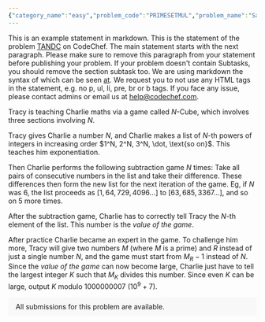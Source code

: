 ```yaml
---
{"category_name":"easy","problem_code":"PRIMESETMUL","problem_name":"Sarthak and his Set of Primes","problemComponents":{"constraints":"- $1 \\leq T \\leq 2$\n- $1 \\leq N \\leq 20$\n- $1 \\leq M \\leq 10^{16}$\n- $2 \\leq S_i \\lt 1000$\n- $S$ has $N$ distinct prime numbers","constraintsState":true,"subtasks":"","subtasksState":false,"inputFormat":"- The first line of each input contains $T$ - the number of test cases. The test cases then follow.\n- The first line of each test case contains two space-separated integers $N$ and $M$ - the size of $S$ and the limit defined in the statement.\n- The second line of each test case contains $N$ space-separated integers $S_1, S_2, \\dots, S_N$ - the elements of $S$.","inputFormatState":true,"outputFormat":"For each test case, output on a single line the number of positive integers Sarthak likes that is not more than $M$. ","outputFormatState":true,"sampleTestCases":{"0":{"id":1,"input":"1\n2 10\n3 5\n","output":4,"explanation":"- **Test case $1$**: Sarthak likes the numbers $1$, $3$, $5$ and $9$.","isDeleted":false}}},"video_editorial_url":"https://youtu.be/scty9Sjj7wU","languages_supported":{"0":"CPP14","1":"C","2":"JAVA","3":"PYTH 3.6","4":"CPP17","5":"PYTH","6":"PYP3","7":"CS2","8":"ADA","9":"PYPY","10":"TEXT","11":"PAS fpc","12":"NODEJS","13":"RUBY","14":"PHP","15":"GO","16":"HASK","17":"TCL","18":"PERL","19":"SCALA","20":"LUA","21":"kotlin","22":"BASH","23":"JS","24":"LISP sbcl","25":"rust","26":"PAS gpc","27":"BF","28":"CLOJ","29":"R","30":"D","31":"CAML","32":"FORT","33":"ASM","34":"swift","35":"FS","36":"WSPC","37":"LISP clisp","38":"SQL","39":"SCM guile","40":"PERL6","41":"ERL","42":"CLPS","43":"ICK","44":"NICE","45":"PRLG","46":"ICON","47":"COB","48":"SCM chicken","49":"PIKE","50":"SCM qobi","51":"ST","52":"SQLQ","53":"NEM"},"max_timelimit":2,"source_sizelimit":50000,"problem_author":"vishesh_s","problem_tester":"","date_added":"5-01-2022","tags":{"0":"binary","1":"brute","2":"easy","3":"exun2021","4":"math","5":"sorting","6":"vishesh_s"},"problem_difficulty_level":"Unavailable","best_tag":"Binary Search","editorial_url":"https://discuss.codechef.com/problems/PRIMESETMUL","time":{"view_start_date":1642008600,"submit_start_date":1642008600,"visible_start_date":1642008600,"end_date":1735669800},"is_direct_submittable":false,"problemDiscussURL":"https://discuss.codechef.com/search?q=PRIMESETMUL","is_proctored":false,"visitedContests":{},"layout":"problem"}
---
```

This is an example statement in markdown. This is the statement of the problem [TANDC](https://codechef.com/problems/TANDC) on CodeChef. The main statement starts with the next paragraph. Please make sure to remove this paragraph from your statement before publishing your problem. If your problem doesn't contain Subtasks, you should remove the section subtask too. We are using markdown the syntax of which can be seen [at](https://github.com/showdownjs/showdown/wiki/Showdown's-Markdown-syntax). We request you to not use any HTML tags in the statement, e.g. no p, ul, li, pre, br or b tags. If you face any issue, please contact admins or email us at help@codechef.com.

Tracy is teaching Charlie maths via a game called $N$-Cube, which involves three sections involving $N$.

Tracy gives Charlie a number $N$, and Charlie makes a list of $N$-th powers of integers in increasing order $1^N, 2^N, 3^N, \dot, \text{so on}$. This teaches him exponentiation.

Then Charlie performs the following subtraction game $N$ times: Take all pairs of consecutive numbers in the list and take their difference. These differences then form the new list for the next iteration of the game. Eg, if $N$ was 6, the list proceeds as $[1, 64, 729, 4096 ... ]$ to $[63, 685, 3367 ...]$, and so on $5$ more times.

After the subtraction game, Charlie has to correctly tell Tracy the $N$-th element of the list. This number is the *value of the game*.

After practice Charlie became an expert in the game. To challenge him more, Tracy will give two numbers $M$ (where $M$ is a prime) and $R$ instead of just a single number $N$, and the game must start from $M_R - 1$ instead of $N$. Since the *value of the game* can now become large, Charlie just have to tell the largest integer $K$ such that $M_K$ divides this number. Since even $K$ can be large, output $K$ modulo 1000000007 ($10^9 + 7$).

<aside style='background: #f8f8f8;padding: 10px 15px;'><div>All submissions for this problem are available.</div></aside>
